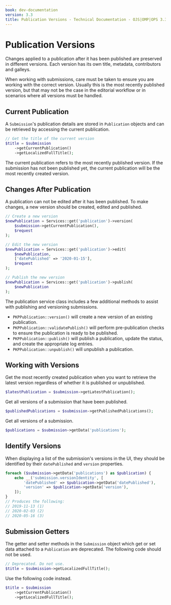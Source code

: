 ```yaml
---
book: dev-documentation
version: 3.3
title: Publication Versions - Technical Documentation - OJS|OMP|OPS 3.3
---
```


# Publication Versions

Changes applied to a publication after it has been published are preserved in different versions. Each version has its own title, metadata, contributors and galleys.

When working with submissions, care must be taken to ensure you are working with the correct version. Usually this is the most recently published version, but that may not be the case in the editorial workflow or in scenarios where all versions must be handled.

## Current Publication

A `Submission`'s publication details are stored in `Publication` objects and can be retrieved by accessing the current publication.

```php
// Get the title of the current version
$title = $submission
    ->getCurrentPublication()
    ->getLocalizedFullTitle();
```

The current publication refers to the most recently published version. If the submission has not been published yet, the current publication will be the most recently created version.

## Changes After Publication

A publication can not be edited after it has been published. To make changes, a new version should be created, edited and published.

```php
// Create a new version
$newPublication = Services::get('publication')->version(
    $submission->getCurrentPublication(),
    $request
);

// Edit the new version
$newPublication = Services::get('publication')->edit(
    $newPublication,
    ['datePublished' => '2020-01-15'],
    $request
);

// Publish the new version
$newPublication = Services::get('publication')->publish(
    $newPublication
);
```

The publication service class includes a few additional methods to assist with publishing and versioning submissions.

- `PKPPublication::version()` will create a new version of an existing publication.
- `PKPPublication::validatePublish()` will perform pre-publication checks to ensure the publication is ready to be published.
- `PKPPublication::publish()` will publish a publication, update the status, and create the appropriate log entries.
- `PKPPublication::unpublish()` will unpublish a publication.

## Working with Versions

Get the most recently created publication when you want to retrieve the latest version regardless of whether it is published or unpublished.

```php
$latestPublication = $submission->getLatestPublication();
```

Get all versions of a submission that have been published.

```php
$publishedPublications = $submission->getPublishedPublications();
```

Get all versions of a submission.

```php
$publications = $submission->getData('publications');
```

## Identify Versions

When displaying a list of the submission's versions in the UI, they should be identified by their `datePublished` and `version` properties.

```php
foreach ($submission->getData('publications') as $publication) {
    echo __('submission.versionIdentity', [
        'datePublished' => $publication->getData('datePublished'),
        'version' => $publication->getData('version'),
    ]);
}
// Produces the following:
// 2019-11-13 (1)
// 2020-02-03 (2)
// 2020-05-16 (3)
```

## Submission Getters

The getter and setter methods in the `Submission` object which get or set data attached to a `Publication` are deprecated. The following code should not be used.

```php
// Deprecated. Do not use.
$title = $submission->getLocalizedFullTitle();
```

Use the following code instead.

```php
$title = $submission
    ->getCurrentPublication()
    ->getLocalizedFullTitle();
```